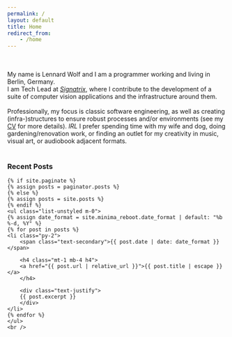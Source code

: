 ```yaml
---
permalink: /    
layout: default
title: Home
redirect_from:
    - /home
---
```

<div id="content">
    <br />
    <br />
    <span>
    My name is Lennard Wolf and I am a programmer working and living in Berlin, Germany.
        <br />
    I am Tech Lead at <a href="https://www.signatrix.com"><i>Signatrix</i></a>, where I contribute to the development of a suite of computer vision applications and the infrastructure around them.
    </span>
    <br />
    <br />
    Professionally, my focus is classic software engineering, as well as creating (infra-)structures to ensure robust processes and/or environments (see my <a href="{{ "/resume" | relative_url }}">CV</a> for more details).
    <i>IRL</i> I prefer spending time with my wife and dog, doing gardening/renovation work, or finding an outlet for my creativity in music, visual art, or audiobook adjacent formats.
    <br />
    <br />
    <h3>
    <!-- <a href="{{ "/posts" | relative_url }}">Recent Posts</a> -->
    Recent Posts
    </h3>

    {% if site.paginate %}
    {% assign posts = paginator.posts %}
    {% else %}
    {% assign posts = site.posts %}
    {% endif %}
    <ul class="list-unstyled m-0">
    {% assign date_format = site.minima_reboot.date_format | default: "%b %-d, %Y" %}
    {% for post in posts %}
    <li class="py-2">
        <span class="text-secondary">{{ post.date | date: date_format }}</span>

        <h4 class="mt-1 mb-4 h4">
        <a href="{{ post.url | relative_url }}">{{ post.title | escape }}</a>
        </h4>

        <div class="text-justify">
        {{ post.excerpt }}
        </div>
    </li>
    {% endfor %}
    </ul>
    <br />
</div>
